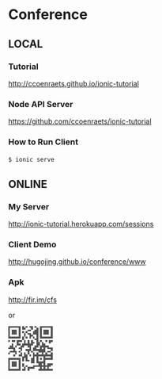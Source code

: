# Conference

## LOCAL


### Tutorial
http://ccoenraets.github.io/ionic-tutorial



### Node API Server
https://github.com/ccoenraets/ionic-tutorial



### How to Run Client
`$ ionic serve`





## ONLINE


### My Server
http://ionic-tutorial.herokuapp.com/sessions




### Client Demo
http://hugojing.github.io/conference/www



### Apk
http://fir.im/cfs

or

![qr](https://github.com/hugojing/conference/blob/master/dl.png)

